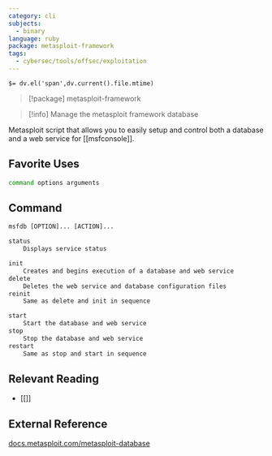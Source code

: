 ```yaml
---
category: cli
subjects:
  - binary
language: ruby
package: metasploit-framework
tags:
  - cybersec/tools/offsec/exploitation
---
```


`$= dv.el('span',dv.current().file.mtime)`
> [!package] metasploit-framework

> [!info] Manage the metasploit framework database

Metasploit script that allows you to easily setup and control both a database and a web service for [[msfconsole]].

## Favorite Uses
```sh
command options arguments
```

## Command
```txt
msfdb [OPTION]... [ACTION]...

status
	Displays service status

init
	Creates and begins execution of a database and web service
delete
	Deletes the web service and database configuration files
reinit
	Same as delete and init in sequence

start
	Start the database and web service
stop
	Stop the database and web service
restart
	Same as stop and start in sequence
```

## Relevant Reading
- [[]]

## External Reference
[docs.metasploit.com/metasploit-database](https://docs.metasploit.com/docs/using-metasploit/intermediate/metasploit-database-support.html)
